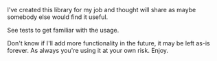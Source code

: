 I've created this library for my job and thought will share as maybe somebody else would find it useful.

See tests to get familiar with the usage.

Don't know if I'll add more functionality in the future, it may be left as-is forever. As always you're using it at your own risk. Enjoy.
